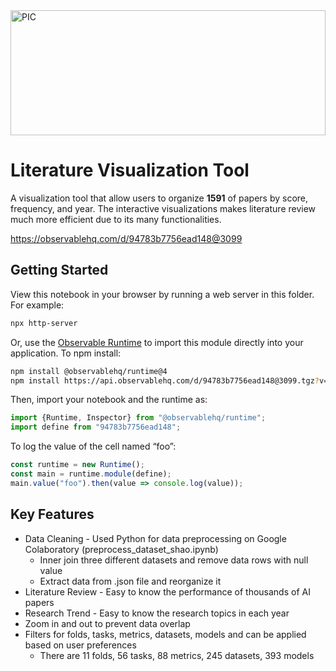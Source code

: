 <div>
<img width = "100%" align="center" alt="PIC" height="200px" src="https://www.linkpicture.com/q/d3_js_topic.png" />
<div/>
  
# Literature Visualization Tool
A visualization tool that allow users to organize **1591** of papers by score, frequency, and year. The interactive visualizations makes literature review much more efficient due to its many functionalities.

https://observablehq.com/d/94783b7756ead148@3099

## Getting Started
View this notebook in your browser by running a web server in this folder. For
example:

~~~sh
npx http-server
~~~

Or, use the [Observable Runtime](https://github.com/observablehq/runtime) to
import this module directly into your application. To npm install:

~~~sh
npm install @observablehq/runtime@4
npm install https://api.observablehq.com/d/94783b7756ead148@3099.tgz?v=3
~~~

Then, import your notebook and the runtime as:

~~~js
import {Runtime, Inspector} from "@observablehq/runtime";
import define from "94783b7756ead148";
~~~

To log the value of the cell named “foo”:

~~~js
const runtime = new Runtime();
const main = runtime.module(define);
main.value("foo").then(value => console.log(value));
~~~

## Key Features
* Data Cleaning - Used Python for data preprocessing on Google Colaboratory (preprocess_dataset_shao.ipynb)
  - Inner join three different datasets and remove data rows with null value
  - Extract data from .json file and reorganize it
* Literature Review - Easy to know the performance of thousands of AI papers
* Research Trend - Easy to know the research topics in each year
* Zoom in and out to prevent data overlap
* Filters for folds, tasks, metrics, datasets, models and can be applied based on user preferences
  - There are 11 folds, 56 tasks, 88 metrics, 245 datasets, 393 models
